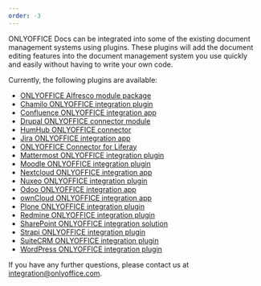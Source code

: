 ```yaml
---
order: -3
---
```


ONLYOFFICE Docs can be integrated into some of the existing document management systems using plugins. These plugins will add the document editing features into the document management system you use quickly and easily without having to write your own code.

Currently, the following plugins are available:

- [ONLYOFFICE Alfresco module package](Alfresco%20integration/index.md)
- [Chamilo ONLYOFFICE integration plugin](Chamilo%20integration/index.md)
- [Confluence ONLYOFFICE integration app](Confluence%20integration/index.md)
- [Drupal ONLYOFFICE connector module](Drupal%20integration/index.md)
- [HumHub ONLYOFFICE connector](HumHub%20integration/index.md)
- [Jira ONLYOFFICE integration app](Jira%20integration/index.md)
- [ONLYOFFICE Connector for Liferay](Liferay%20integration/index.md)
- [Mattermost ONLYOFFICE integration plugin](Mattermost%20integration/index.md)
- [Moodle ONLYOFFICE integration plugin](Moodle%20integration/index.md)
- [Nextcloud ONLYOFFICE integration app](Nextcloud%20integration/index.md)
- [Nuxeo ONLYOFFICE integration plugin](Nuxeo%20integration/index.md)
- [Odoo ONLYOFFICE integration app](Odoo%20integration/index.md)
- [ownCloud ONLYOFFICE integration app](ownCloud%20integration/index.md)
- [Plone ONLYOFFICE integration plugin](Plone%20integration/index.md)
- [Redmine ONLYOFFICE integration plugin](Redmine%20integration/index.md)
- [SharePoint ONLYOFFICE integration solution](SharePoint%20integration/index.md)
- [Strapi ONLYOFFICE integration plugin](Strapi%20integration/index.md)
- [SuiteCRM ONLYOFFICE integration plugin](SuiteCRM%20integration/index.md)
- [WordPress ONLYOFFICE integration plugin](WordPress%20integration/index.md)

If you have any further questions, please contact us at <integration@onlyoffice.com>.
